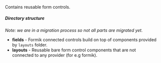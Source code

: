 Contains reusable form controls.

##### Directory structure

_Note: we are in a migration process so not all parts are migrated yet._

- **fields** - Formik connected controls build on top of components provided by `layouts` folder.
- **layouts** - Reusable bare form control components that are not connected to any provider (for
  e.g formik).
